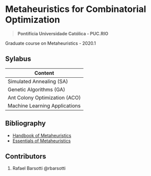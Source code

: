 # Metaheuristics for Combinatorial Optimization
> **Pontifícia Universidade Católica - PUC.RIO**

Graduate course on Metaheuristics - 2020.1

## Sylabus

| Content    |
| ---------- | 
| Simulated Annealing (SA) | 
| Genetic Algorithms (GA) |
| Ant Colony Optimization (ACO) |
| Machine Learning Applications|

## Bibliography

- [Handbook of Metaheuristics](https://link.springer.com/book/10.1007/978-1-4419-1665-5)
- [Essentials of Metaheuristics](https://cs.gmu.edu/~sean/book/metaheuristics/)

## Contributors
1. Rafael Barsotti  @rbarsotti
